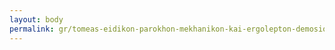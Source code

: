 ```yaml
---
layout: body
permalink: gr/tomeas-eidikon-parokhon-mekhanikon-kai-ergolepton-demosion-ergon/
---
```


